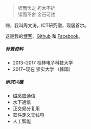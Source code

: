 > 锲而舍之 朽木不折  
> 锲而不舍 金石可镂

嗨，我叫周文涛，ICT研究僧，现居首尔。

这是我的[博客](https://wentaozhou.cn)、[Github](http://github.com/) 和 [Facebook](https://www.facebook.com/zhouwentao612)。


##### 背景资料
- 2013~2017 桂林电子科技大学
- 2017~现在     崇实大学 （韩国）




##### 研究兴趣

- 磁感应通信
- 水下通信
- 正交频分复用
- 软件定义无线电
- 人工智能

